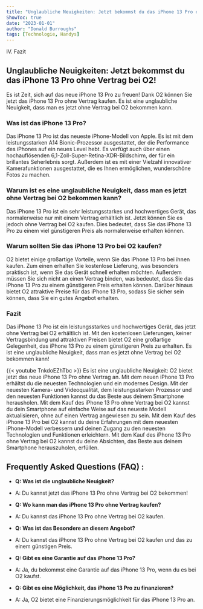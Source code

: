 ```yaml
---
title: "Unglaubliche Neuigkeiten: Jetzt bekommst du das iPhone 13 Pro ohne Vertrag bei O2!"
ShowToc: true 
date: "2023-01-01"
author: "Donald Burroughs" 
tags: [Technologie, Handys]
---
```

IV. Fazit

## Unglaubliche Neuigkeiten: Jetzt bekommst du das iPhone 13 Pro ohne Vertrag bei O2!

Es ist Zeit, sich auf das neue iPhone 13 Pro zu freuen! Dank O2 können Sie jetzt das iPhone 13 Pro ohne Vertrag kaufen. Es ist eine unglaubliche Neuigkeit, dass man es jetzt ohne Vertrag bei O2 bekommen kann.

### Was ist das iPhone 13 Pro?

Das iPhone 13 Pro ist das neueste iPhone-Modell von Apple. Es ist mit dem leistungsstarken A14 Bionic-Prozessor ausgestattet, der die Performance des iPhones auf ein neues Level hebt. Es verfügt auch über einen hochauflösenden 6,1-Zoll-Super-Retina-XDR-Bildschirm, der für ein brillantes Seherlebnis sorgt. Außerdem ist es mit einer Vielzahl innovativer Kamerafunktionen ausgestattet, die es Ihnen ermöglichen, wunderschöne Fotos zu machen.

### Warum ist es eine unglaubliche Neuigkeit, dass man es jetzt ohne Vertrag bei O2 bekommen kann?

Das iPhone 13 Pro ist ein sehr leistungsstarkes und hochwertiges Gerät, das normalerweise nur mit einem Vertrag erhältlich ist. Jetzt können Sie es jedoch ohne Vertrag bei O2 kaufen. Dies bedeutet, dass Sie das iPhone 13 Pro zu einem viel günstigeren Preis als normalerweise erhalten können.

### Warum sollten Sie das iPhone 13 Pro bei O2 kaufen?

O2 bietet einige großartige Vorteile, wenn Sie das iPhone 13 Pro bei ihnen kaufen. Zum einen erhalten Sie kostenlose Lieferung, was besonders praktisch ist, wenn Sie das Gerät schnell erhalten möchten. Außerdem müssen Sie sich nicht an einen Vertrag binden, was bedeutet, dass Sie das iPhone 13 Pro zu einem günstigeren Preis erhalten können. Darüber hinaus bietet O2 attraktive Preise für das iPhone 13 Pro, sodass Sie sicher sein können, dass Sie ein gutes Angebot erhalten.

### Fazit

Das iPhone 13 Pro ist ein leistungsstarkes und hochwertiges Gerät, das jetzt ohne Vertrag bei O2 erhältlich ist. Mit den kostenlosen Lieferungen, keiner Vertragsbindung und attraktiven Preisen bietet O2 eine großartige Gelegenheit, das iPhone 13 Pro zu einem günstigeren Preis zu erhalten. Es ist eine unglaubliche Neuigkeit, dass man es jetzt ohne Vertrag bei O2 bekommen kann!

{{< youtube TnkdoEZhTbc >}} 
Es ist eine unglaubliche Neuigkeit: O2 bietet jetzt das neue iPhone 13 Pro ohne Vertrag an. Mit dem neuen iPhone 13 Pro erhältst du die neuesten Technologien und ein modernes Design. Mit der neuesten Kamera- und Videoqualität, dem leistungsstarken Prozessor und den neuesten Funktionen kannst du das Beste aus deinem Smartphone herausholen. Mit dem Kauf des iPhone 13 Pro ohne Vertrag bei O2 kannst du dein Smartphone auf einfache Weise auf das neueste Modell aktualisieren, ohne auf einen Vertrag angewiesen zu sein. Mit dem Kauf des iPhone 13 Pro bei O2 kannst du deine Erfahrungen mit dem neuesten iPhone-Modell verbessern und deinen Zugang zu den neuesten Technologien und Funktionen erleichtern. Mit dem Kauf des iPhone 13 Pro ohne Vertrag bei O2 kannst du deine Absichten, das Beste aus deinem Smartphone herauszuholen, erfüllen.

## Frequently Asked Questions (FAQ) :
- **Q: Was ist die unglaubliche Neuigkeit?**
- A: Du kannst jetzt das iPhone 13 Pro ohne Vertrag bei O2 bekommen!

- **Q: Wo kann man das iPhone 13 Pro ohne Vertrag kaufen?**
- A: Du kannst das iPhone 13 Pro ohne Vertrag bei O2 kaufen.

- **Q: Was ist das Besondere an diesem Angebot?**
- A: Du kannst das iPhone 13 Pro ohne Vertrag bei O2 kaufen und das zu einem günstigen Preis.

- **Q: Gibt es eine Garantie auf das iPhone 13 Pro?**
- A: Ja, du bekommst eine Garantie auf das iPhone 13 Pro, wenn du es bei O2 kaufst.

- **Q: Gibt es eine Möglichkeit, das iPhone 13 Pro zu finanzieren?**
- A: Ja, O2 bietet eine Finanzierungsmöglichkeit für das iPhone 13 Pro an.


